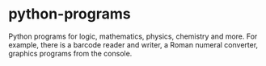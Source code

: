 # python-programs
Python programs for logic, mathematics, physics, chemistry and more. For example, there is a barcode reader and writer, a Roman numeral converter, graphics programs from the console.
